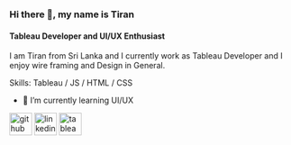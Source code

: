 ### Hi there 👋, my name is Tiran
#### Tableau Developer and UI/UX Enthusiast


I am Tiran from Sri Lanka and I currently work as Tableau Developer and I enjoy wire framing and Design in General.

Skills: Tableau / JS / HTML / CSS

- 🌱 I’m currently learning UI/UX 


[<img src='https://cdn.jsdelivr.net/npm/simple-icons@3.0.1/icons/github.svg' alt='github' height='40'>](https://github.com/RushikaFernando)  [<img src='https://cdn.jsdelivr.net/npm/simple-icons@3.0.1/icons/linkedin.svg' alt='linkedin' height='40'>](https://www.linkedin.com/in/www.linkedin.com/in/rushika-fernando/)  [<img src='https://cdn.jsdelivr.net/npm/simple-icons@3.0.1/icons/tableau.svg' alt='tableau' height='40'>](https://public.tableau.com/app/profile/rushika)  

